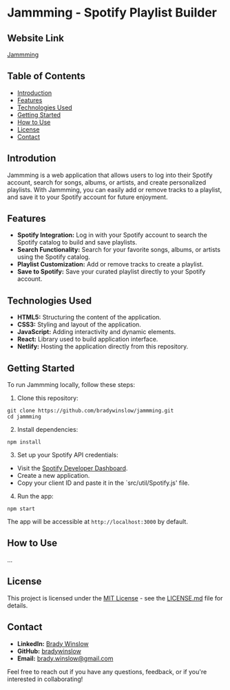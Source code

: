 # Jammming - Spotify Playlist Builder

## Website Link
[Jammming](https://curious-salamander-cadf27.netlify.app)

## Table of Contents
- [Introduction](#introduction)
- [Features](#features)
- [Technologies Used](#technologies-used)
- [Getting Started](#getting-started)
- [How to Use](#how-to-use)
- [License](#license)
- [Contact](#contact)

## Introdution
Jammming is a web application that allows users to log into their Spotify account, search for songs, albums, or artists, and create personalized playlists. With Jammming, you can easily add or remove tracks to a playlist, and save it to your Spotify account for future enjoyment.

## Features
- **Spotify Integration:** Log in with your Spotify account to search the Spotify catalog to build and save playlists.
- **Search Functionality:** Search for your favorite songs, albums, or artists using the Spotify catalog.
- **Playlist Customization:** Add or remove tracks to create a playlist.
- **Save to Spotify:** Save your curated playlist directly to your Spotify account.

## Technologies Used
- **HTML5:** Structuring the content of the application.
- **CSS3:** Styling and layout of the application.
- **JavaScript:** Adding interactivity and dynamic elements.
- **React:** Library used to build application interface.
- **Netlify:** Hosting the application directly from this repository.

## Getting Started
To run Jammming locally, follow these steps:

1. Clone this repository:

```
git clone https://github.com/bradywinslow/jammming.git
cd jammming
```

2. Install dependencies:

```
npm install
```

3. Set up your Spotify API credentials:
- Visit the [Spotify Developer Dashboard](https://developer.spotify.com).
- Create a new application.
- Copy your client ID and paste it in the `src/util/Spotify.js' file.

4. Run the app:

```
npm start
```

The app will be accessible at `http://localhost:3000` by default.
## How to Use
...

## License
This project is licensed under the [MIT License](LICENSE.md) - see the [LICENSE.md](LICENSE.md) file for details.

## Contact
- **LinkedIn:** [Brady Winslow](https://www.linkedin.com/in/bradywinslow/)
- **GitHub:** [bradywinslow](https://github.com/bradywinslow)
- **Email:** brady.winslow@gmail.com

Feel free to reach out if you have any questions, feedback, or if you're interested in collaborating!

